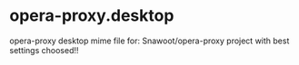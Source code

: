 # opera-proxy.desktop
opera-proxy desktop mime file for: Snawoot/opera-proxy project with best settings choosed!!
